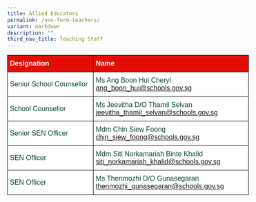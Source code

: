 ```yaml
---
title: Allied Educators
permalink: /non-form-teachers/
variant: markdown
description: ""
third_nav_title: Teaching Staff
---
```

<style type="text/css">
.tg  {border-collapse:collapse;border-spacing:0;margin:0px auto;}
.tg td{border-color:black;border-style:solid;border-width:1px;font-family:Arial, sans-serif;font-size:16px;
  overflow:hidden;padding:10px 5px;word-break:normal;}
.tg th{border-color:black;border-style:solid;border-width:1px;font-family:Arial, sans-serif;font-size:16px;
  font-weight:normal;overflow:hidden;padding:10px 5px;word-break:normal;}
.tg .tg-yhj3{background-color:#FFF;color:#0C463A;text-align:left;vertical-align:middle}
.tg .tg-feqv{background-color:#E40D03;color:#666;font-weight:bold;text-align:left;vertical-align:middle}
.tg .tg-o5fr{background-color:#FFF;color:#FD6500;text-align:left;vertical-align:middle}
</style>

<table class="tg" style="undefined;table-layout: fixed; width: 560px">
<colgroup>
<col style="width: 200px">
<col style="width: 360px">
</colgroup>
<tbody>
<tr>
<td class="tg-feqv"><span style="color:#FFFFFF;background-color:#E40D03">Designation</span></td>
<td class="tg-feqv"><span style="color:#FFFFFF;background-color:#E40D03">Name</span></td>
</tr>
<tr>
<td class="tg-yhj3">Senior School Counsellor</td>
<td class="tg-yhj3">Ms Ang Boon Hui Cheryl<br><a target="_blank" rel="noopener noreferrer nofollow" href="mailto:ang_boon_hui@schools.gov.sg">ang_boon_hui@schools.gov.sg</a></td></tr>
<tr>
<td class="tg-yhj3">School Counsellor</td>
<td class="tg-yhj3">Ms Jeevitha D/O Thamil Selvan<br><a target="_blank" rel="noopener noreferrer nofollow" href="mailto:jeevitha_thamil_selvan@schools.gov.sg">jeevitha_thamil_selvan@schools.gov.sg</a></td></tr>
<tr><td class="tg-yhj3">Senior SEN Officer</td>
<td class="tg-yhj3">Mdm Chin Siew Foong<br><a target="_blank" rel="noopener noreferrer nofollow" href="mailto:chin_siew_foong@schools.gov.sg">chin_siew_foong@schools.gov.sg</a></td>
</tr>
<tr>
<td class="tg-yhj3">SEN Officer</td>
<td class="tg-yhj3">Mdm Siti Norkamariah Binte Khalid<br><a target="_blank" rel="noopener noreferrer nofollow" href="mailto:siti_norkamariah_khalid@schools.gov.sg">siti_norkamariah_khalid@schools.gov.sg</a></td>
</tr>
<tr>
<td class="tg-yhj3">SEN Officer</td>
<td class="tg-yhj3">Ms Thenmozhi  D/O Gunasegaran<br><a target="_blank" rel="noopener noreferrer nofollow" href="mailto:thenmozhi_gunasegaran@schools.gov.sg">thenmozhi_gunasegaran@schools.gov.sg</a></td>
</tr>
</tbody>
</table>